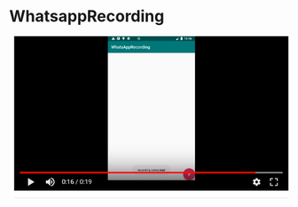 # WhatsappRecording



[![homepage](./CAPTURE.PNG)](https://youtu.be/-7MdROvRNOY "Redirect to homepage")
